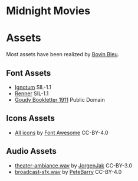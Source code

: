 # Midnight Movies



# Assets

Most assets have been realized by [Bovin Bleu](https://linktr.ee/bovinbleu).

## Font Assets

- [Ignotum](https://www.dafont.com/fr/ignotum.font) SIL-1.1
- [Renner](https://www.dafont.com/fr/renner.font) SIL-1.1
- [Goudy Bookletter 1911](https://www.dafont.com/fr/goudy-bookletter.font) Public Domain

## Icons Assets

- [All icons](/data/MidnightMovies/icons/) by [Font Awesome](https://github.com/FortAwesome/Font-Awesome) CC-BY-4.0

## Audio Assets

- [theater-ambiance.wav](/data/MidnightMovies/sounds/theater-ambiance.wav) by [JorgenJak](https://freesound.org/people/JorgenJak/sounds/610301/) CC-BY-3.0
- [broadcast-sfx.wav](/data/MidnightMovies/sounds/broadcast-sfx.wav) by [PeteBarry](https://freesound.org/people/PeteBarry/sounds/464859/) CC-BY-4.0
